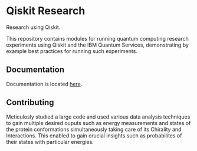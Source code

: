 # Qiskit Research

Research using Qiskit.

This repository contains modules for running quantum computing research experiments
using Qiskit and the IBM Quantum Services, demonstrating by example best practices
for running such experiments.


## Documentation

Documentation is located [here](https://qiskit-research.github.io/qiskit-research/).

## Contributing

Meticulosly studied a large code and used various data analysis techniques to gain multiple desired ouputs such as energy measurements and states of the protein conformations simultaneously taking care of its Chirality and Interactions.
This enabled to gain crucial insights such as probabilites of their states with particular energies.
